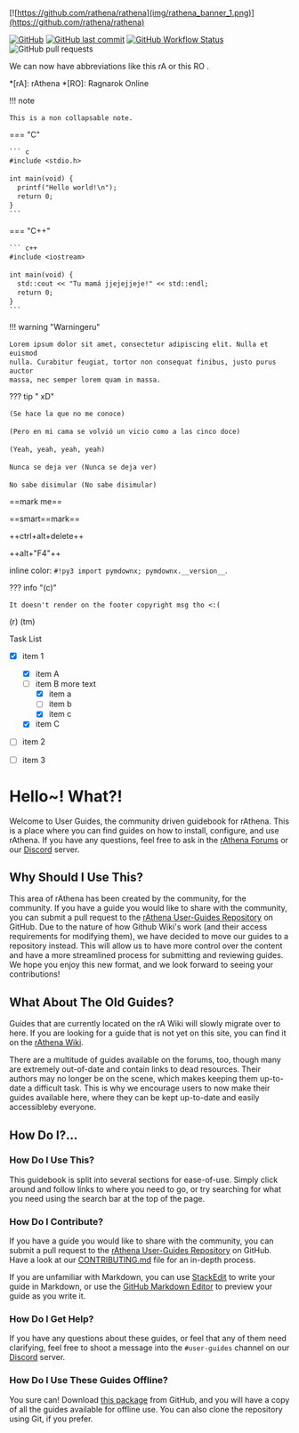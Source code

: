 [![https://github.com/rathena/rathena](img/rathena_banner_1.png)](https://github.com/rathena/rathena)

[![GitHub](https://img.shields.io/github/license/rathena/rathena?style=for-the-badge)](https://github.com/rathena/rathena/blob/master/LICENSE) 
[![GitHub last commit](https://img.shields.io/github/last-commit/rathena/user-guides?label=updated&style=for-the-badge)](https://github.com/rathena/user-guides/commits/master) 
[![GitHub Workflow Status](https://img.shields.io/github/actions/workflow/status/rathena/user-guides/deploy_guides.yml?label=automatic%20building&style=for-the-badge)](https://github.com/rathena/user-guides/actions) 
![GitHub pull requests](https://img.shields.io/github/issues-pr-raw/rathena/user-guides?label=Open%20PR&style=for-the-badge)


We can now have abbreviations like this rA or this RO .

*[rA]: rAthena
*[RO]: Ragnarok Online

!!! note

    This is a non collapsable note.

=== "C"

    ``` c
    #include <stdio.h>

    int main(void) {
      printf("Hello world!\n");
      return 0;
    }
    ```

=== "C++"

    ``` c++
    #include <iostream>

    int main(void) {
      std::cout << "Tu mamá jjejejjeje!" << std::endl;
      return 0;
    }
    ```
!!! warning "Warningeru"

    Lorem ipsum dolor sit amet, consectetur adipiscing elit. Nulla et euismod
    nulla. Curabitur feugiat, tortor non consequat finibus, justo purus auctor
    massa, nec semper lorem quam in massa.

??? tip " xD"

    (Se hace la que no me conoce)

	(Pero en mi cama se volvió un vicio como a las cinco doce)

	(Yeah, yeah, yeah, yeah)

	Nunca se deja ver (Nunca se deja ver)

	No sabe disimular (No sabe disimular)

==mark me==

==smart==mark==

++ctrl+alt+delete++

++alt+"F4"++

inline color: `#!py3 import pymdownx; pymdownx.__version__`.

??? info "(c)"

    It doesn't render on the footer copyright msg tho <:(
(r)
(tm)


Task List

- [X] item 1
    * [X] item A
    * [ ] item B
        more text
        + [x] item a
        + [ ] item b
        + [x] item c
    * [X] item C
- [ ] item 2
- [ ] item 3


# Hello~! What?!
Welcome to User Guides, the community driven guidebook for rAthena. This is a place where you can find guides on how to install, configure, and use rAthena. If you have any questions, feel free to ask in the [rAthena Forums](https://rathena.org/board/) or our [Discord](https://discord.gg/kMeMXWEvSV) server.

## Why Should I Use This?
This area of rAthena has been created by the community, for the community. If you have a guide you would like to share with the community, you can submit a pull request to the [rAthena User-Guides Repository](https://github.com/rathena/user-guides/) on GitHub. Due to the nature of how Github Wiki's work (and their access requirements for modifying them), we have decided to move our guides to a repository instead. This will allow us to have more control over the content and have a more streamlined process for submitting and reviewing guides. We hope you enjoy this new format, and we look forward to seeing your contributions!

## What About The Old Guides?
Guides that are currently located on the rA Wiki will slowly migrate over to here. If you are looking for a guide that is not yet on this site, you can find it on the [rAthena Wiki](https://rathena.org/wiki/).

There are a multitude of guides available on the forums, too, though many are extremely out-of-date and contain links to dead resources. Their authors may no longer be on the scene, which makes keeping them up-to-date a difficult task. This is why we encourage users to now make their guides available here, where they can be kept up-to-date and easily accessibleby everyone.

## How Do I?...

### How Do I Use This?
This guidebook is split into several sections for ease-of-use. Simply click around and follow links to where you need to go, or try searching for what you need using the search bar at the top of the page.

### How Do I Contribute?
If you have a guide you would like to share with the community, you can submit a pull request to the [rAthena User-Guides Repository](https://github.com/rathena/user-guides/) on GitHub. Have a look at our [CONTRIBUTING.md](https://github.com/rathena/user-guides/blob/master/CONTRIBUTING.md) file for an in-depth process.

If you are unfamiliar with Markdown, you can use [StackEdit](https://stackedit.io/app#) to write your guide in Markdown, or use the [GitHub Markdown Editor](https://jbt.github.io/markdown-editor/) to preview your guide as you write it.

### How Do I Get Help?
If you have any questions about these guides, or feel that any of them need clarifying, feel free to shoot a message into the `#user-guides` channel on our [Discord](https://discord.gg/kMeMXWEvSV) server.

### How Do I Use These Guides Offline?
You sure can! Download [this package](https://github.com/rathena/user-guides/archive/refs/heads/gh-pages.zip) from GitHub, and you will have a copy of all the guides available for offline use. You can also clone the repository using Git, if you prefer.
